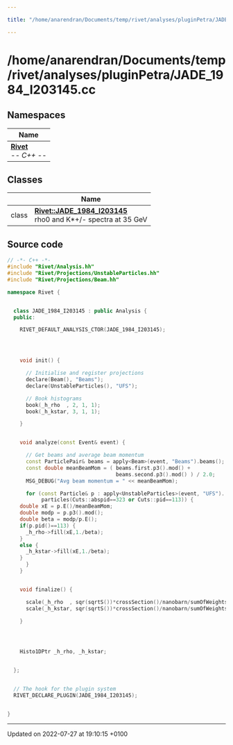 ```yaml
---

title: "/home/anarendran/Documents/temp/rivet/analyses/pluginPetra/JADE_1984_I203145.cc"

---
```


# /home/anarendran/Documents/temp/rivet/analyses/pluginPetra/JADE_1984_I203145.cc



## Namespaces

| Name           |
| -------------- |
| **[Rivet](http://example.org/namespaces/namespacerivet/)** <br>-*- C++ -*-  |

## Classes

|                | Name           |
| -------------- | -------------- |
| class | **[Rivet::JADE_1984_I203145](http://example.org/classes/classrivet_1_1jade__1984__i203145/)** <br>rho0 and K*+/- spectra at 35 GeV  |




## Source code

```cpp
// -*- C++ -*-
#include "Rivet/Analysis.hh"
#include "Rivet/Projections/UnstableParticles.hh"
#include "Rivet/Projections/Beam.hh"

namespace Rivet {


  class JADE_1984_I203145 : public Analysis {
  public:

    RIVET_DEFAULT_ANALYSIS_CTOR(JADE_1984_I203145);




    void init() {

      // Initialise and register projections
      declare(Beam(), "Beams");
      declare(UnstableParticles(), "UFS");

      // Book histograms
      book(_h_rho  , 2, 1, 1);
      book(_h_kstar, 3, 1, 1);

    }


    void analyze(const Event& event) {

      // Get beams and average beam momentum
      const ParticlePair& beams = apply<Beam>(event, "Beams").beams();
      const double meanBeamMom = ( beams.first.p3().mod() +
                                   beams.second.p3().mod() ) / 2.0;
      MSG_DEBUG("Avg beam momentum = " << meanBeamMom);

      for (const Particle& p : apply<UnstableParticles>(event, "UFS").
           particles(Cuts::abspid==323 or Cuts::pid==113)) {
    double xE = p.E()/meanBeamMom;
    double modp = p.p3().mod();
    double beta = modp/p.E();
    if(p.pid()==113) {
      _h_rho->fill(xE,1./beta);
    }
    else {
      _h_kstar->fill(xE,1./beta);
    }
      }
    }


    void finalize() {

      scale(_h_rho  , sqr(sqrtS())*crossSection()/nanobarn/sumOfWeights());
      scale(_h_kstar, sqr(sqrtS())*crossSection()/nanobarn/sumOfWeights());

    }




    Histo1DPtr _h_rho, _h_kstar;


  };


  // The hook for the plugin system
  RIVET_DECLARE_PLUGIN(JADE_1984_I203145);


}
```


-------------------------------

Updated on 2022-07-27 at 19:10:15 +0100
